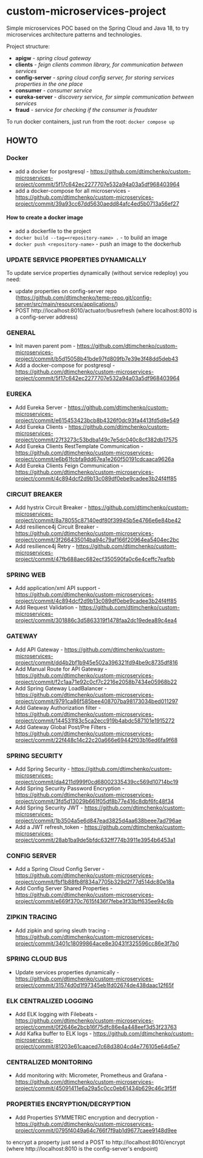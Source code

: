 # custom-microservices-project

Simple microservices POC based on the Spring Cloud and Java 18, to try microservices architecture patterns and technologies.

Project structure:
- **apigw** - _spring cloud gateway_
- **clients** - _feign clients common library, for communication between services_
- **config-server** - _spring cloud config server, for storing services properties in the one place_
- **consumer** - _consumer service_
- **eureka-server** - _discovery service, for simple communication between services_
- **fraud** - _service for checking if the consumer is fraudster_

To run docker containers, just run from the root:
`docker compose up`

## HOWTO

### Docker

- add a docker for postgresql - https://github.com/dtimchenko/custom-microservices-project/commit/5f17c642ec2277707e532a94a03a5df968403964
- add a docker-compose for all microservices - https://github.com/dtimchenko/custom-microservices-project/commit/39a93cc67dd5630aedd84afc4ed5b0713a56ef27

#### How to create a docker image
- add a dockerfile to the project
- `docker build --tag=<repository-name> .` - to build an image
- `docker push <repository-name>` - push an image to the dockerhub

### UPDATE SERVICE PROPERTIES DYNAMICALLY

To update service properties dynamically (without service redeploy) you need:
- update properties on config-server repo (https://github.com/dtimchenko/temp-repo.git/config-server/src/main/resources/applications/)
- POST http://localhost:8010/actuator/busrefresh (where localhost:8010 is a config-server address)

### GENERAL
- Init maven parent pom - https://github.com/dtimchenko/custom-microservices-project/commit/b5d15058b41bde97fd809fb7e39e3f48dd5deb43
- Add a docker-compose for postgresql - https://github.com/dtimchenko/custom-microservices-project/commit/5f17c642ec2277707e532a94a03a5df968403964

### EUREKA
- Add Eureka Server - https://github.com/dtimchenko/custom-microservices-project/commit/e615453423bcb8b4326f0dc93fa4413fd5d8e549 
- Add Eureka Clients - https://github.com/dtimchenko/custom-microservices-project/commit/27f3273c53bdba149c7e5dc040c8cf382db17575
- Add Eureka Clients RestTemplate Communication - https://github.com/dtimchenko/custom-microservices-project/commit/e6b61fcbfa9dd67ea1e260f50191cdcaaca9626a
- Add Eureka Clients Feign Communication - https://github.com/dtimchenko/custom-microservices-project/commit/4c894dcf2d9b13c089df0ebe9cadee3b24f4ff85

### CIRCUIT BREAKER
- Add hystrix Circuit Breaker - https://github.com/dtimchenko/custom-microservices-project/commit/8a78055c87140edf80f39945b5e4766e6e84be42
- Add resilience4j Circuit Breaker - https://github.com/dtimchenko/custom-microservices-project/commit/3f266435014ba94c79af166f20964ea5404ec2bc
- Add resilience4j Retry - https://github.com/dtimchenko/custom-microservices-project/commit/47fb688aec682ecf350590fa0c6e4ceffc7eafbb

### SPRING WEB
- Add application/xml API support - https://github.com/dtimchenko/custom-microservices-project/commit/4c894dcf2d9b13c089df0ebe9cadee3b24f4ff85
- Add Request Validation - https://github.com/dtimchenko/custom-microservices-project/commit/301886c3d5863319f1478faa2dc19edea89c4ea4

### GATEWAY
- Add API Gateway - https://github.com/dtimchenko/custom-microservices-project/commit/dd4b2bf1b945e502a396321fd94be9c8735df816
- Add Manual Route for API Gateway - https://github.com/dtimchenko/custom-microservices-project/commit/f2c1aa71e92c0cf7c2216e2058b7434e05968b22
- Add Spring Gateway LoadBalancer - https://github.com/dtimchenko/custom-microservices-project/commit/9791ca86f585bee408707ba98173034bed011297
- Add Gateway Authorization filter - https://github.com/dtimchenko/custom-microservices-project/commit/144531f83c5ca2ecc919b4abdc587101e1915272
- Add Gateway Global Post/Pre Filters - https://github.com/dtimchenko/custom-microservices-project/commit/22f448c14c22c20a666e69442f03b16ed6fa9f68

### SPRING SECURITY
- Add Spring Security - https://github.com/dtimchenko/custom-microservices-project/commit/da4211d999f0cd68002335439cc569d10714bc19
- Add Spring Security Password Encryption - https://github.com/dtimchenko/custom-microservices-project/commit/3fd5d13029b661f05df8b77e416c8dbf6fc48f34
- Add Spring Security JWT - https://github.com/dtimchenko/custom-microservices-project/commit/1b3504a5e6d847ead3825d4aa638beee7ad796ae
- Add a JWT refresh_token - https://github.com/dtimchenko/custom-microservices-project/commit/28ab1ba9de5bfdc632ff774b3911e3954b6453a1

### CONFIG SERVER
- Add a Spring Cloud Config Server - https://github.com/dtimchenko/custom-microservices-project/commit/fbf1b88fb8f834a7705b329d2f77d514dc80e18a
- Add Config Server Shared Properties - https://github.com/dtimchenko/custom-microservices-project/commit/e669f370c7615f436f7febe3f33bff635ee94c6b

### ZIPKIN TRACING
- Add zipkin and spring sleuth tracing - https://github.com/dtimchenko/custom-microservices-project/commit/3401c18099864ace8e30431f325596cc86e3f7b0

### SPRING CLOUD BUS
- Update services properties dynamically - https://github.com/dtimchenko/custom-microservices-project/commit/31574d0d1f97345eb1fd02674de438daac12f65f

### ELK CENTRALIZED LOGGING
- Add ELK logging with Filebeats - https://github.com/dtimchenko/custom-microservices-project/commit/0f2646e2bcb16f75dfc86e4a448eef3d53f23763
- Add Kafka buffer to ELK logs - https://github.com/dtimchenko/custom-microservices-project/commit/81203e61caaced7c68d3804cd4e776105e64d5e7

### CENTRALIZED MONITORING
- Add monitoring with: Micrometer, Prometheus and Grafana - https://github.com/dtimchenko/custom-microservices-project/commit/45091411e6a29a5c0cc0eb61434b629c46c3f5ff

### PROPERTIES ENCRYPTION/DECRYPTION
- Add Properties SYMMETRIC encryption and decryption - https://github.com/dtimchenko/custom-microservices-project/commit/0795f4049a64c766f7f9ab1d9677caee9148d9ee

to encrypt a property just send a POST to http://localhost:8010/encrypt (where http://localhost:8010 is the config-server's endpoint)